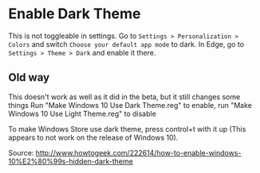 # Enable Dark Theme
This is not toggleable in settings.  Go to ```Settings > Personalization > Colors``` and switch ```Choose your default app mode``` to dark.  In Edge, go to ```Settings > Theme > Dark``` and enable it there.


## Old way
This doesn't work as well as it did in the beta, but it still changes some things
Run "Make Windows 10 Use Dark Theme.reg" to enable, run "Make Windows 10 Use Light Theme.reg" to disable

To make Windows Store use dark theme, press control+t with it up (This appears to not work on the release of Windows 10).

Source: http://www.howtogeek.com/222614/how-to-enable-windows-10%E2%80%99s-hidden-dark-theme
